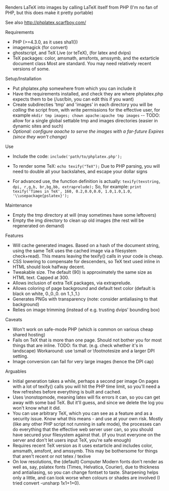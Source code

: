 
Renders LaTeX into images by calling LaTeX itself from PHP (I'm no fan of PHP, but this does make it pretty portable)

See also http://phplatex.scarfboy.com/


Requirements
- PHP                                    (>=4.3.0, as it uses sha1())
- imagemagick                            (for convert)
- ghostscript, and TeX Live (or teTeX),  (for latex and dvips)
- TeX packages: color, amsmath, amsfonts, amssymb, and the extarticle document class
  Most are standard.   You may need relatively recent versions of some.



Setup/Installation
- Put phplatex.php somewhere from which you can include it
- Have the requirements installed, and check they are where phplatex.php expects them to be (/usr/bin, you can edit this if you want)
- Create subdirecties 'tmp' and 'images' in each directory you will be *calling* the script from, with write permissions for the effective user, for example `mkdir tmp images; chown apache:apache tmp images`
-- TODO: allow for a single global settable tmp and images directories (easier in dynamic sites and such)
- *Optional: configure aoache to serve the images with a far-future Expires (since they won't change)*


Use
- Include the code:
    `include('path/to/phplatex.php');`
- To render some TeX:
    `echo texify("TeX");`
  Due to PHP parsing, you will need to double all your backslahes, and escape your dollar signs

- For advanced use, the function definition is actually:
    `texify(texstring, dpi, r,g,b, br,bg,bb, extraprelude);`
  So, for example:
    `print texify('Times in TeX', 160, 0.2,0.0,0.0, 1.0,1.0,1.0, '\\usepackage{pslatex}');`

Maintenance
- Empty the tmp directory at will  (may sometimes have some leftovers)
- Empty the img directory to clean up old images  (the rest will be regenerated on demand)


Features
- Will cache generated images. 
  Based on a hash of the document string, using the same TeX uses the cached image via a filesystem check+read). This means leaving the texify() calls in your code is cheap.
- CSS lowering to compensate for descenders, so TeX text used inline in HTML should look halfway decent.
- Tweakable size. The default (90) is approximately the same size as HTML text. Capped at 300.
- Allows inclusion of extra TeX packages, via extraprelude.
- Allows coloring of page background and default text color   (default is black on white, 0.,0.,0. on 1.,1.,1.)
- Generates PNGs with transparency (note: consider antialiasing to that background)
- Relies on image trimming (instead of e.g. trusting dvips' bounding box)


Caveats
- Won't work on safe-mode PHP  (which is common on various cheap shared hosting)
- Fails on TeX that is more than one page.
  Should not bother you for most things that are inline.
  TODO: fix that. (e.g. check whether it's in landscape)
  Workaround: use \small or \footnotesize and a larger DPI setting.
- Image conversion can fail for very large images  (hence the DPI cap)


Arguables
- Initial generation takes a while, perhaps a second per image
  On pages with a lot of texify() calls you will hit the PHP time limit, so you'll need a few refreshes before everything is built and cached.
- Uses \nonstopmode, meaning latex will fix errors it can, so you can get away with some bad TeX.
  But it'll guess, and since we delete the log you won't know what it did.
- You can use arbitrary TeX, which you can see as a feature and as a security issue.
  Know what this means - and use at your own risk.
  Mostly (like any other PHP script not running in safe mode), the processes can do everything 
  that the effective web server user can, so you should have secured your filesystem against that.
  (if you trust everyone on the server and don't let users input TeX, you're safe enough)
- Requires recent TeX version as it uses extarticle and includes color, amsmath, amsfont, and amssymb.
  This may be bothersome for things that aren't recent or not tetex / texlive
- On low resolutions, the (default) Computer Modern fonts don't render as well as, say, pslatex fonts 
  (Times, Helvatica, Courier), due to thickness and antialiasing, so you can change fontset to taste.
  Sharpening helps only a little, and can look worse when colours or shades are involved 
  (I tried convert -unsharp 1x1+1+0).


